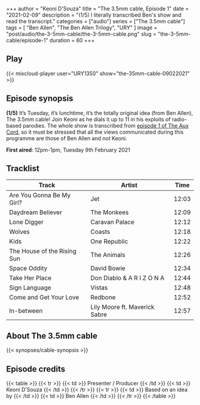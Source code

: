 +++
author = "Keoni D'Souza"
title = "The 3.5mm cable, Episode 1"
date = "2021-02-09"
description = "(1/5) I literally transcribed Ben's show and read the transcript."
categories = ["audio"]
series = ["The 3.5mm cable"]
tags = [
    "Ben Allen",
    "The Ben Allen Trilogy",
    "URY"
]
image = "post/audio/the-3-5mm-cable/the-3-5mm-cable.png"
slug = "the-3-5mm-cable/episode-1"
duration = 60
+++

## Play

{{< mixcloud-player user="URY1350" show="the-35mm-cable-09022021" >}}

## Episode synopsis

**(1/5)** It’s Tuesday, it’s lunchtime, it’s the totally original idea (from Ben Allen), The 3.5mm cable! Join Keoni as he dials it up to 11 in his exploits of radio-based parodies. The whole show is transcribed from [episode 1 of The Aux Cord](https://ury.org.uk/schedule/shows/timeslots/148448/), so it must be stressed that all the views communicated during this programme are those of Ben Allen and not Keoni.

**First aired**: 12pm-1pm, Tuesday 9th February 2021

## Tracklist

| Track                       | Artist                        | Time  |
|-----------------------------|-------------------------------|-------|
| Are You Gonna Be My Girl?   | Jet                           | 12:03 |
| Daydream Believer           | The Monkees                   | 12:09 |
| Lone Digger                 | Caravan Palace                | 12:12 |
| Wolves                      | Coasts                        | 12:18 |
| Kids                        | One Republic                  | 12:22 |
| The House of the Rising Sun | The Animals                   | 12:26 |
| Space Oddity                | David Bowie                   | 12:34 |
| Take Her Place              | Don Diablo & A R I Z O N A    | 12:44 |
| Sign Language               | Vistas                        | 12:48 |
| Come and Get Your Love      | Redbone                       | 12:52 |
| In-between                  | Lily Moore ft. Maverick Sabre | 12:57 |

## About The 3.5mm cable

{{< synopses/cable-synopsis >}}

## Episode credits

{{< table >}}
    {{< tr >}}
        {{< td >}}
            Presenter / Producer
        {{< /td >}}
        {{< td >}}
            Keoni D'Souza
        {{< /td >}}
    {{< /tr >}}
    {{< tr >}}
        {{< td >}}
            Based on an idea by
        {{< /td >}}
        {{< td >}}
            Ben Allen
        {{< /td >}}
    {{< /tr >}}
{{< /table >}}